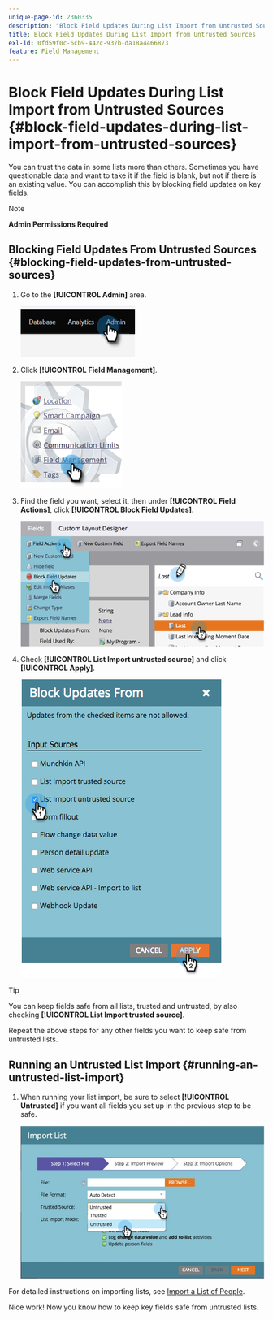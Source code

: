 ```yaml
---
unique-page-id: 2360335
description: "Block Field Updates During List Import from Untrusted Sources - Marketo Docs - Product Documentation"
title: Block Field Updates During List Import from Untrusted Sources
exl-id: 0fd59f0c-6cb9-442c-937b-da18a4466873
feature: Field Management
---
```

# Block Field Updates During List Import from Untrusted Sources {#block-field-updates-during-list-import-from-untrusted-sources}

You can trust the data in some lists more than others. Sometimes you have questionable data and want to take it if the field is blank, but not if there is an existing value. You can accomplish this by blocking field updates on key fields.

>[!NOTE]
>
>**Admin Permissions Required**

## Blocking Field Updates From Untrusted Sources {#blocking-field-updates-from-untrusted-sources}

1. Go to the **[!UICONTROL Admin]** area.

   ![](assets/blocking-field-updates-from-untrusted-sources-1.png)

1. Click **[!UICONTROL Field Management]**.

   ![](assets/blocking-field-updates-from-untrusted-sources-2.png)

1. Find the field you want, select it, then under **[!UICONTROL Field Actions]**, click **[!UICONTROL Block Field Updates]**.

   ![](assets/blocking-field-updates-from-untrusted-sources-3.png)

1. Check **[!UICONTROL List Import untrusted source]** and click **[!UICONTROL Apply]**.

   ![](assets/blocking-field-updates-from-untrusted-sources-4.png)

>[!TIP]
>
>You can keep fields safe from all lists, trusted and untrusted, by also checking **[!UICONTROL List Import trusted source]**.

Repeat the above steps for any other fields you want to keep safe from untrusted lists.

## Running an Untrusted List Import {#running-an-untrusted-list-import}

1. When running your list import, be sure to select **[!UICONTROL Untrusted]** if you want all fields you set up in the previous step to be safe.

   ![](assets/blocking-field-updates-from-untrusted-sources-5.png)

For detailed instructions on importing lists, see [Import a List of People](/help/marketo/getting-started/quick-wins/import-a-list-of-people.md).

Nice work! Now you know how to keep key fields safe from untrusted lists.
